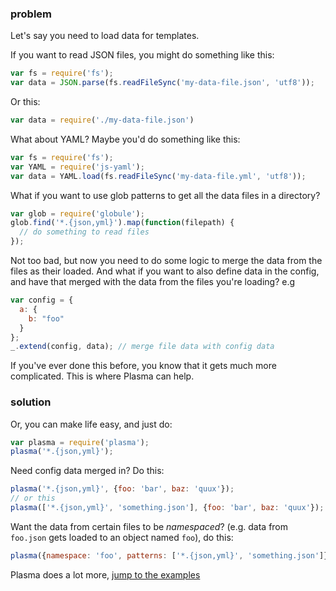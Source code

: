 ### problem

Let's say you need to load data for templates.

If you want to read JSON files, you might do something like this:

```js
var fs = require('fs');
var data = JSON.parse(fs.readFileSync('my-data-file.json', 'utf8'));
```
Or this:

```js
var data = require('./my-data-file.json')
```

What about YAML? Maybe you'd do something like this:

```js
var fs = require('fs');
var YAML = require('js-yaml');
var data = YAML.load(fs.readFileSync('my-data-file.yml', 'utf8'));
```

What if you want to use glob patterns to get all the data files in a directory?

```js
var glob = require('globule');
glob.find('*.{json,yml}').map(function(filepath) {
  // do something to read files
});
```

Not too bad, but now you need to do some logic to merge the data from the files as their loaded. And what if you want to also define data in the config, and have that merged with the data from the files you're loading? e.g

```js
var config = {
  a: {
    b: "foo"
  }
};
_.extend(config, data); // merge file data with config data
```

If you've ever done this before, you know that it gets much more complicated. This is where Plasma can help.

### solution

Or, you can make life easy, and just do:

```js
var plasma = require('plasma');
plasma('*.{json,yml}');
```

Need config data merged in? Do this:

```js
plasma('*.{json,yml}', {foo: 'bar', baz: 'quux'});
// or this
plasma(['*.{json,yml}', 'something.json'], {foo: 'bar', baz: 'quux'});
```

Want the data from certain files to be _namespaced_? (e.g. data from `foo.json` gets loaded to an object named `foo`), do this:

```js
plasma({namespace: 'foo', patterns: ['*.{json,yml}', 'something.json']});
```

Plasma does a lot more, [jump to the examples](#examples)
